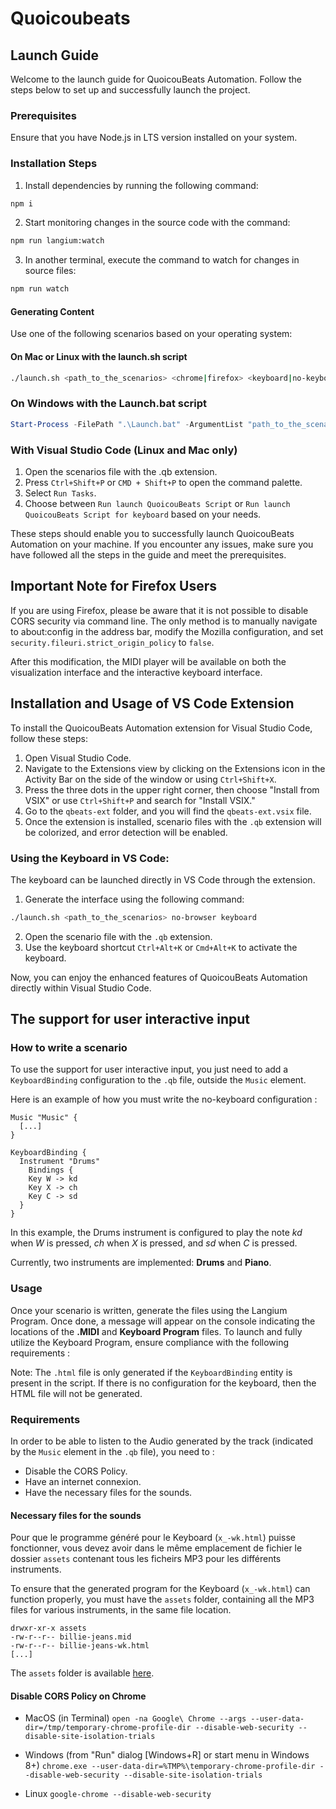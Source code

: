 # Quoicoubeats

## Launch Guide

Welcome to the launch guide for QuoicouBeats Automation. Follow the steps below to set up and successfully launch the project.

### Prerequisites

Ensure that you have Node.js in LTS version installed on your system.

### Installation Steps

1. Install dependencies by running the following command:

```bash
npm i
```

2. Start monitoring changes in the source code with the command:

```bash
npm run langium:watch
```

3. In another terminal, execute the command to watch for changes in source files:

```bash
npm run watch
```

#### Generating Content

Use one of the following scenarios based on your operating system:

#### On Mac or Linux with the launch.sh script

```bash
./launch.sh <path_to_the_scenarios> <chrome|firefox> <keyboard|no-keyboard>
```

### On Windows with the Launch.bat script

```powershell
Start-Process -FilePath ".\Launch.bat" -ArgumentList "path_to_the_scenarios", "chrome|firefox|no-browser", "keyboard|no-keyboard" .... -Wait
```

### With Visual Studio Code (Linux and Mac only)

1. Open the scenarios file with the .qb extension.
2. Press `Ctrl+Shift+P` or `CMD + Shift+P` to open the command palette.
3. Select `Run Tasks`.
4. Choose between `Run launch QuoicouBeats Script` or `Run launch QuoicouBeats Script for keyboard` based on your needs.

These steps should enable you to successfully launch QuoicouBeats Automation on your machine. If you encounter any issues, make sure you have followed all the steps in the guide and meet the prerequisites.

## Important Note for Firefox Users

If you are using Firefox, please be aware that it is not possible to disable CORS security via command line. The only method is to manually navigate to about:config in the address bar, modify the Mozilla configuration, and set `security.fileuri.strict_origin_policy` to `false`.

After this modification, the MIDI player will be available on both the visualization interface and the interactive keyboard interface.

## Installation and Usage of VS Code Extension

To install the QuoicouBeats Automation extension for Visual Studio Code, follow these steps:

1. Open Visual Studio Code.
2. Navigate to the Extensions view by clicking on the Extensions icon in the Activity Bar on the side of the window or using `Ctrl+Shift+X`.
3. Press the three dots in the upper right corner, then choose "Install from VSIX" or use `Ctrl+Shift+P` and search for "Install VSIX."
4. Go to the `qbeats-ext` folder, and you will find the `qbeats-ext.vsix` file.
5. Once the extension is installed, scenario files with the `.qb` extension will be colorized, and error detection will be enabled.

### Using the Keyboard in VS Code:

The keyboard can be launched directly in VS Code through the extension.

1. Generate the interface using the following command:

```bash
./launch.sh <path_to_the_scenarios> no-browser keyboard
```

2. Open the scenario file with the `.qb` extension.
3. Use the keyboard shortcut `Ctrl+Alt+K` or `Cmd+Alt+K` to activate the keyboard.

Now, you can enjoy the enhanced features of QuoicouBeats Automation directly within Visual Studio Code.

## The support for user interactive input

### How to write a scenario

To use the support for user interactive input, you just need to add a `KeyboardBinding` configuration to the `.qb` file, outside the `Music` element.

Here is an example of how you must write the no-keyboard configuration :

```
Music "Music" {
  [...]
}

KeyboardBinding {
  Instrument "Drums"
	Bindings {
    Key W -> kd
    Key X -> ch
    Key C -> sd
  }
}
```

In this example, the Drums instrument is configured to play the note _kd_ when _W_ is pressed, _ch_ when _X_ is pressed, and _sd_ when _C_ is pressed.

Currently, two instruments are implemented: **Drums** and **Piano**.

### Usage

Once your scenario is written, generate the files using the Langium Program. Once done, a message will appear on the console indicating the locations of the **.MIDI** and **Keyboard Program** files. To launch and fully utilize the Keyboard Program, ensure compliance with the following requirements :

Note: The `.html` file is only generated if the `KeyboardBinding` entity is present in the script. If there is no configuration for the keyboard, then the HTML file will not be generated.

### Requirements

In order to be able to listen to the Audio generated by the track (indicated by the `Music` element in the `.qb` file), you need to :

- Disable the CORS Policy.
- Have an internet connexion.
- Have the necessary files for the sounds.

#### Necessary files for the sounds

Pour que le programme généré pour le Keyboard (`x_-wk.html`) puisse fonctionner, vous devez avoir dans le même emplacement de fichier le dossier `assets` contenant tous les ficheirs MP3 pour les différents instruments.

To ensure that the generated program for the Keyboard (`x_-wk.html`) can function properly, you must have the `assets` folder, containing all the MP3 files for various instruments, in the same file location.

```
drwxr-xr-x assets
-rw-r--r-- billie-jeans.mid
-rw-r--r-- billie-jeans-wk.html
[...]
```

The `assets` folder is available [here](/generated/assets/).

#### Disable CORS Policy on Chrome

- MacOS (in Terminal)
  `open -na Google\ Chrome --args --user-data-dir=/tmp/temporary-chrome-profile-dir --disable-web-security --disable-site-isolation-trials`

- Windows (from "Run" dialog [Windows+R] or start menu in Windows 8+)
  `chrome.exe --user-data-dir=%TMP%\temporary-chrome-profile-dir --disable-web-security --disable-site-isolation-trials`

- Linux
  `google-chrome --disable-web-security`
